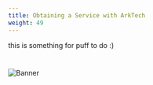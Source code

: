 ```yaml
---
title: Obtaining a Service with ArkTech
weight: 49
---
```


this is something for puff to do   :)

#
![Banner](/images/fishy.gif)